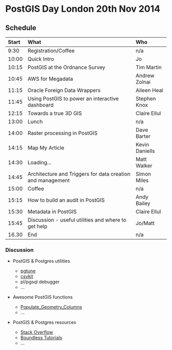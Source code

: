 # PostGIS Day London 20th Nov 2014

## Schedule

| Start | What                                                       | Who            |
| :---- | :--------------------------------------------------------- | :------------- |
| 9:30  | Registration/Coffee                                        | n/a            |
| 10:00 | Quick Intro                                                | Jo             |
| 10:15 | PostGIS at the Ordnance Survey                             | Tim Martin     |
| 10:45 | AWS for Megadata                                           | Andrew Zolnai  |
| 11:15 | Oracle Foreign Data Wrappers                               | Aileen Heal    |
| 11:45 | Using PostGIS to power an interactive dashboard            | Stephen Knox   |
| 12:15 | Towards a true 3D GIS                                      | Claire Ellul   |
| 13:00 | Lunch                                                      | n/a   |
| 14:00 | Raster processing in PostGIS                               | Dave Barter    |
| 14:15 | Map My Article                                             | Kevin Daniells |
| 14:30 | Loading...                                                 | Matt Walker    |
| 14:45 | Architecture and Triggers for data creation and management | Simon Miles    |
| 15:00 | Coffee                                                     | n/a            |
| 15:15 | How to build an audit in PostGIS                           | Andy Bailey    |
| 15:30 | Metadata in PostGIS                                        | Claire Ellul   |
| 15:45 | Discussion - useful utilities and where to get help        | Jo/Matt        |
| 16.30  | End                                                       | n/a |

### Discussion

* PostGIS & Postgres utilities
    * [pgtune](https://github.com/gregs1104/pgtune)
    * [csvkit](https://csvkit.readthedocs.org/)
    * pl/pgsql debugger
    * ...

* Awesome PostGIS functions
    * [Populate_Geometry_Columns](http://postgis.net/docs/manual-2.1/Populate_Geometry_Columns.html)
    * ...

* PostGIS & Postgres resources
    * [Stack Overflow](http://stackoverflow.com/questions/tagged/postgis)
    * [Boundless Tutorials](http://workshops.boundlessgeo.com/postgis-intro/)
    * ...
